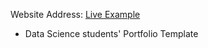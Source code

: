 Website Address: [Live Example](https://senai538.github.io/My-Portfolio/)

- Data Science students' Portfolio Template

